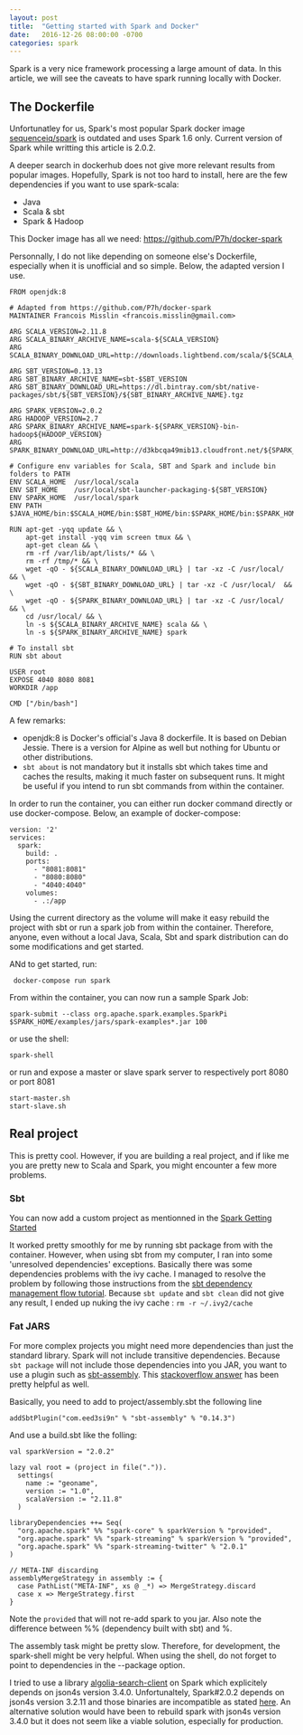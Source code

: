 ```yaml
---
layout: post
title:  "Getting started with Spark and Docker"
date:   2016-12-26 08:00:00 -0700
categories: spark
---
```


Spark is a very nice framework processing a large amount of data. In this article, we will see the caveats to have spark running locally with Docker.

<!--more-->

The Dockerfile
--------------

Unfortunatley for us, Spark's most popular Spark docker image [sequenceiq/spark](https://hub.docker.com/r/sequenceiq/spark) is outdated and uses Spark 1.6 only. Current version of Spark while writting this article is 2.0.2.

A deeper search in dockerhub does not give more relevant results from popular images. Hopefully, Spark is not too hard to install, here are the few dependencies if you want to use spark-scala:
- Java
- Scala & sbt
- Spark & Hadoop

This Docker image has all we need: https://github.com/P7h/docker-spark

Personnally, I do not like depending on someone else's Dockerfile, especially when it is unofficial and so simple. Below, the adapted version I use. 

```
FROM openjdk:8

# Adapted from https://github.com/P7h/docker-spark
MAINTAINER Francois Misslin <francois.misslin@gmail.com>

ARG SCALA_VERSION=2.11.8
ARG SCALA_BINARY_ARCHIVE_NAME=scala-${SCALA_VERSION}
ARG SCALA_BINARY_DOWNLOAD_URL=http://downloads.lightbend.com/scala/${SCALA_VERSION}/${SCALA_BINARY_ARCHIVE_NAME}.tgz

ARG SBT_VERSION=0.13.13
ARG SBT_BINARY_ARCHIVE_NAME=sbt-$SBT_VERSION
ARG SBT_BINARY_DOWNLOAD_URL=https://dl.bintray.com/sbt/native-packages/sbt/${SBT_VERSION}/${SBT_BINARY_ARCHIVE_NAME}.tgz

ARG SPARK_VERSION=2.0.2
ARG HADOOP_VERSION=2.7
ARG SPARK_BINARY_ARCHIVE_NAME=spark-${SPARK_VERSION}-bin-hadoop${HADOOP_VERSION}
ARG SPARK_BINARY_DOWNLOAD_URL=http://d3kbcqa49mib13.cloudfront.net/${SPARK_BINARY_ARCHIVE_NAME}.tgz

# Configure env variables for Scala, SBT and Spark and include bin folders to PATH
ENV SCALA_HOME  /usr/local/scala
ENV SBT_HOME    /usr/local/sbt-launcher-packaging-${SBT_VERSION}
ENV SPARK_HOME  /usr/local/spark
ENV PATH        $JAVA_HOME/bin:$SCALA_HOME/bin:$SBT_HOME/bin:$SPARK_HOME/bin:$SPARK_HOME/sbin:$PATH

RUN apt-get -yqq update && \
    apt-get install -yqq vim screen tmux && \
    apt-get clean && \
    rm -rf /var/lib/apt/lists/* && \
    rm -rf /tmp/* && \
    wget -qO - ${SCALA_BINARY_DOWNLOAD_URL} | tar -xz -C /usr/local/ && \
    wget -qO - ${SBT_BINARY_DOWNLOAD_URL} | tar -xz -C /usr/local/  && \
    wget -qO - ${SPARK_BINARY_DOWNLOAD_URL} | tar -xz -C /usr/local/ && \
    cd /usr/local/ && \
    ln -s ${SCALA_BINARY_ARCHIVE_NAME} scala && \
    ln -s ${SPARK_BINARY_ARCHIVE_NAME} spark

# To install sbt
RUN sbt about

USER root
EXPOSE 4040 8080 8081
WORKDIR /app

CMD ["/bin/bash"]
```

A few remarks:
- openjdk:8 is Docker's official's Java 8 dockerfile. It is based on Debian Jessie. There is a version for Alpine as well but nothing for Ubuntu or other distributions.
- `sbt about` is not mandatory but it installs sbt which takes time and caches the results, making it much faster on subsequent runs. It might be useful if you intend to run sbt commands from within the container.

In order to run the container, you can either run docker command directly or use docker-compose. Below, an example of docker-compose:

```
version: '2'
services:
  spark:
    build: .
    ports:
      - "8081:8081"
      - "8080:8080"
      - "4040:4040"
    volumes:
      - .:/app
```

Using the current directory as the volume will make it easy rebuild the project with sbt or run a spark job from within the  container. Therefore, anyone, even without a local Java, Scala, Sbt and spark distribution can do some modifications and get started.

ANd to get started, run:

```
 docker-compose run spark
```

From within the container, you can now run a sample Spark Job:

```
spark-submit --class org.apache.spark.examples.SparkPi $SPARK_HOME/examples/jars/spark-examples*.jar 100

```

or use the shell:

```
spark-shell
```

or run and expose a master or slave spark server to respectively port 8080 or port 8081

```
start-master.sh
start-slave.sh
```

## Real project

This is pretty cool. However, if you are building a real project, and if like me you are pretty new to Scala and Spark, you might encounter a few more problems.

### Sbt

You can now add a custom project as mentionned in the [Spark Getting Started](http://spark.apache.org/docs/latest/quick-start.html#self-contained-applications)

It worked pretty smoothly for me by running sbt package from with the container. However, when using sbt from my computer, I ran into some 'unresolved dependencies' exceptions. Basically there was some dependencies problems with the ivy cache. I managed to resolve the problem by following those instructions from the [sbt dependency management flow tutorial](http://www.scala-sbt.org/release/docs/Dependency-Management-Flow.html). Because `sbt update` and `sbt clean` did not give any result, I ended up nuking the ivy cache : `rm -r ~/.ivy2/cache`

### Fat JARS

For more complex projects you might need more dependencies than just the standard library. Spark will not include transitive dependencies. Because `sbt package` will not include those dependencies into you JAR, you want to use a plugin such as [sbt-assembly](https://github.com/sbt/sbt-assembly). This [stackoverflow answer](http://stackoverflow.com/questions/28459333/how-to-build-an-uber-jar-fat-jar-using-sbt-within-intellij-idea) has been pretty helpful as well.

Basically, you need to add to project/assembly.sbt the following line

```
addSbtPlugin("com.eed3si9n" % "sbt-assembly" % "0.14.3")
```

And use a build.sbt like the folling:

```
val sparkVersion = "2.0.2"

lazy val root = (project in file(".")).
  settings(
    name := "geoname",
    version := "1.0",
    scalaVersion := "2.11.8"
  )

libraryDependencies ++= Seq(
  "org.apache.spark" %% "spark-core" % sparkVersion % "provided",
  "org.apache.spark" %% "spark-streaming" % sparkVersion % "provided",
  "org.apache.spark" %% "spark-streaming-twitter" % "2.0.1"
)

// META-INF discarding
assemblyMergeStrategy in assembly := {
  case PathList("META-INF", xs @ _*) => MergeStrategy.discard
  case x => MergeStrategy.first
}
```

Note the `provided` that will not re-add spark to you jar.
Also note the difference between %% (dependency built with sbt) and %.

The assembly task might be pretty slow. Therefore, for development, the spark-shell might be very helpful. When using the shell, do not forget to point to dependencies in the --package option.

I tried to use a library [algolia-search-client](https://github.com/algolia/algoliasearch-client-scala/) on Spark which explicitely depends on json4s version 3.4.0. Unfortunaltely, Spark#2.0.2 depends on json4s version 3.2.11 and those binaries are incompatible as stated [here](https://github.com/json4s/json4s/issues/316). An alternative solution would have been to rebuild spark with json4s version 3.4.0 but it does not seem like a viable solution, especially for production.



